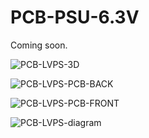 # PCB-PSU-6.3V

Coming soon.

![PCB-LVPS-3D](https://github.com/user-attachments/assets/fc6d3215-365b-4e39-9362-3f56c450d7a0)

![PCB-LVPS-PCB-BACK](https://github.com/user-attachments/assets/65e2b761-0592-4520-ac5b-498be44525ed)

![PCB-LVPS-PCB-FRONT](https://github.com/user-attachments/assets/856874a8-6bf0-477e-86db-c44be0e12758)

![PCB-LVPS-diagram](https://github.com/user-attachments/assets/d6a6d9e0-85af-4625-a899-fa1044ad9c46)
